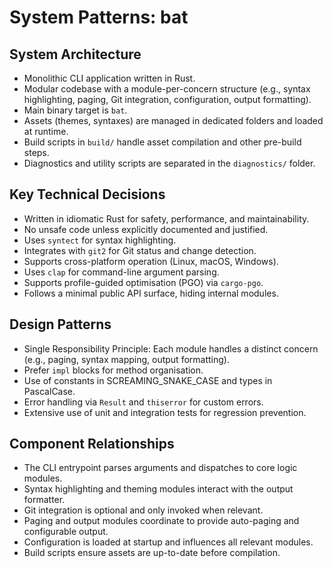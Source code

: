 # System Patterns: bat

## System Architecture
- Monolithic CLI application written in Rust.
- Modular codebase with a module-per-concern structure (e.g., syntax highlighting, paging, Git integration, configuration, output formatting).
- Main binary target is `bat`.
- Assets (themes, syntaxes) are managed in dedicated folders and loaded at runtime.
- Build scripts in `build/` handle asset compilation and other pre-build steps.
- Diagnostics and utility scripts are separated in the `diagnostics/` folder.

## Key Technical Decisions
- Written in idiomatic Rust for safety, performance, and maintainability.
- No unsafe code unless explicitly documented and justified.
- Uses `syntect` for syntax highlighting.
- Integrates with `git2` for Git status and change detection.
- Supports cross-platform operation (Linux, macOS, Windows).
- Uses `clap` for command-line argument parsing.
- Supports profile-guided optimisation (PGO) via `cargo-pgo`.
- Follows a minimal public API surface, hiding internal modules.

## Design Patterns
- Single Responsibility Principle: Each module handles a distinct concern (e.g., paging, syntax mapping, output formatting).
- Prefer `impl` blocks for method organisation.
- Use of constants in SCREAMING_SNAKE_CASE and types in PascalCase.
- Error handling via `Result` and `thiserror` for custom errors.
- Extensive use of unit and integration tests for regression prevention.

## Component Relationships
- The CLI entrypoint parses arguments and dispatches to core logic modules.
- Syntax highlighting and theming modules interact with the output formatter.
- Git integration is optional and only invoked when relevant.
- Paging and output modules coordinate to provide auto-paging and configurable output.
- Configuration is loaded at startup and influences all relevant modules.
- Build scripts ensure assets are up-to-date before compilation.